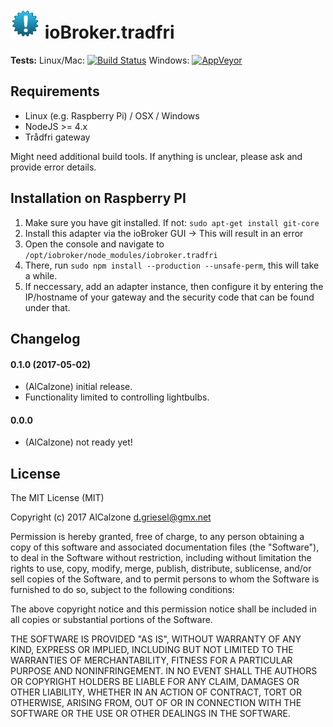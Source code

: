 ![Logo](admin/tradfri.png)
ioBroker.tradfri
=================


**Tests:** Linux/Mac: [![Build Status](https://travis-ci.org/AlCalzone/iobroker.tradfri.svg?branch=master)](https://travis-ci.org/AlCalzone/iobroker.tradfri) 
Windows: [![AppVeyor](https://ci.appveyor.com/api/projects/status/github/AlCalzone/ioBroker.tradfri?branch=master&svg=true)](https://ci.appveyor.com/project/AlCalzone/ioBroker-tradfri/)

## Requirements
* Linux (e.g. Raspberry Pi) / OSX / Windows
* NodeJS >= 4.x
* Trådfri gateway

Might need additional build tools. If anything is unclear, please ask and provide error details.

## Installation on Raspberry PI
1. Make sure you have git installed. If not: `sudo apt-get install git-core`
1. Install this adapter via the ioBroker GUI -> This will result in an error
1. Open the console and navigate to `/opt/iobroker/node_modules/iobroker.tradfri`
1. There, run `sudo npm install --production --unsafe-perm`, this will take a while.
1. If neccessary, add an adapter instance, then configure it by entering the IP/hostname of your gateway and the security code that can be found under that.

## Changelog

#### 0.1.0 (2017-05-02)
* (AlCalzone) initial release. 
* Functionality limited to controlling lightbulbs.

#### 0.0.0
* (AlCalzone) not ready yet!

## License
The MIT License (MIT)

Copyright (c) 2017 AlCalzone <d.griesel@gmx.net>

Permission is hereby granted, free of charge, to any person obtaining a copy
of this software and associated documentation files (the "Software"), to deal
in the Software without restriction, including without limitation the rights
to use, copy, modify, merge, publish, distribute, sublicense, and/or sell
copies of the Software, and to permit persons to whom the Software is
furnished to do so, subject to the following conditions:

The above copyright notice and this permission notice shall be included in
all copies or substantial portions of the Software.

THE SOFTWARE IS PROVIDED "AS IS", WITHOUT WARRANTY OF ANY KIND, EXPRESS OR
IMPLIED, INCLUDING BUT NOT LIMITED TO THE WARRANTIES OF MERCHANTABILITY,
FITNESS FOR A PARTICULAR PURPOSE AND NONINFRINGEMENT. IN NO EVENT SHALL THE
AUTHORS OR COPYRIGHT HOLDERS BE LIABLE FOR ANY CLAIM, DAMAGES OR OTHER
LIABILITY, WHETHER IN AN ACTION OF CONTRACT, TORT OR OTHERWISE, ARISING FROM,
OUT OF OR IN CONNECTION WITH THE SOFTWARE OR THE USE OR OTHER DEALINGS IN
THE SOFTWARE.
